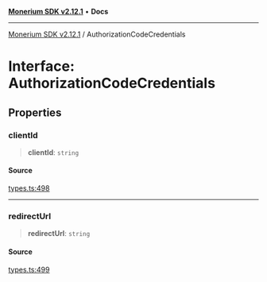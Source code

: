 [**Monerium SDK v2.12.1**](../README.md) • **Docs**

---

[Monerium SDK v2.12.1](../README.md) / AuthorizationCodeCredentials

# Interface: AuthorizationCodeCredentials

## Properties

### clientId

> **clientId**: `string`

#### Source

[types.ts:498](https://github.com/monerium/js-monorepo/blob/510d89096a606a615f5ce0c00a69ec9c89563e68/packages/sdk/src/types.ts#L498)

---

### redirectUrl

> **redirectUrl**: `string`

#### Source

[types.ts:499](https://github.com/monerium/js-monorepo/blob/510d89096a606a615f5ce0c00a69ec9c89563e68/packages/sdk/src/types.ts#L499)
